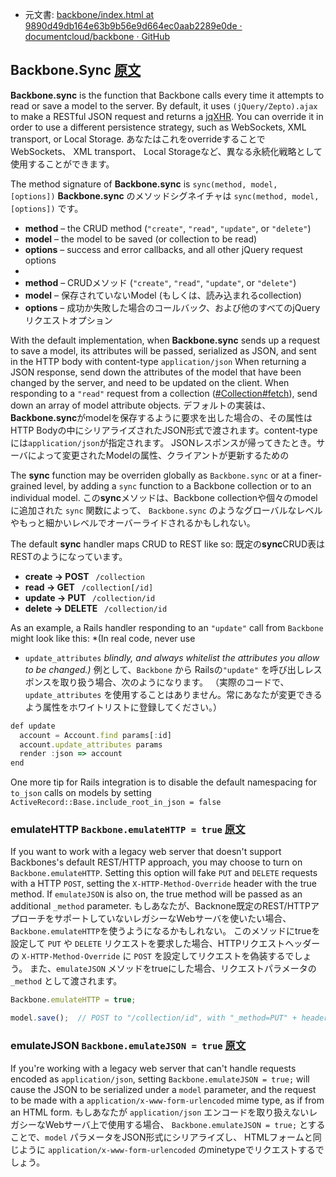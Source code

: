 +  元文書: [backbone/index.html at 9890d49db164e63b9b56e9d664ec0aab2289e0de · documentcloud/backbone · GitHub](https://github.com/documentcloud/backbone/blob/9890d49db164e63b9b56e9d664ec0aab2289e0de/index.html "backbone/index.html at 9890d49db164e63b9b56e9d664ec0aab2289e0de · documentcloud/backbone · GitHub")

## Backbone.Sync [原文](http://backbonejs.org/#Sync)

**Backbone.sync** is the function that Backbone calls every time it attempts to read or save a model to the server. By default, it uses `(jQuery/Zepto).ajax` to make a RESTful JSON request and returns a [jqXHR](http://api.jquery.com/jQuery.ajax/#jqXHR). You can override it in order to use a different persistence strategy, such as WebSockets, XML transport, or Local Storage.
あなたはこれをoverrideすることでWebSockets、 XML transport、 Local Storageなど、異なる永続化戦略として使用することができます。


The method signature of **Backbone.sync**  is `sync(method, model, [options])`
**Backbone.sync** のメソッドシグネイチャは `sync(method, model, [options])` です。

- **method**  – the CRUD method (`"create"`, `"read"`, `"update"`, or `"delete"`)
- **model**  – the model to be saved (or collection to be read)
- **options**  – success and error callbacks, and all other jQuery request options
- 
- **method**  – CRUDメソッド (`"create"`, `"read"`, `"update"`, or `"delete"`)
- **model**  – 保存されていないModel (もしくは、読み込まれるcollection)
- **options**  – 成功か失敗した場合のコールバック、および他のすべてのjQueryリクエストオプション


With the default implementation, when **Backbone.sync** sends up a request to save a model, its attributes will be passed, serialized as JSON, and sent in the HTTP body with content-type `application/json` 
When returning a JSON response, send down the attributes of the  model that have been changed by the server, and need to be updated on the client. When responding to a `"read"` request from a collection ([#Collection#fetch](#Collection#fetch)), send down an array of model attribute objects.
デフォルトの実装は、**Backbone.sync**がmodelを保存するように要求を出した場合の、その属性はHTTP Bodyの中にシリアライズされたJSON形式で渡されます。content-typeには`application/json`が指定されます。
JSONレスポンスが帰ってきたとき。サーバによって変更されたModelの属性、クライアントが更新するための

The **sync**  function may be overriden globally as `Backbone.sync`
or at a finer-grained level, by adding a `sync` function to a Backbone
collection or to an individual model.
この**sync**メソッドは、Backbone collectionや個々のmodelに追加された `sync` 関数によって、
`Backbone.sync` のようなグローバルなレベルやもっと細かいレベルでオーバーライドされるかもしれない。


The default **sync**  handler maps CRUD to REST like so:
既定の**sync**CRUD表はRESTのようになっています。

- **create &rarr; POST &nbsp;** `/collection`
- **read &rarr; GET &nbsp;** `/collection[/id]`
- **update &rarr; PUT &nbsp;** `/collection/id`
- **delete &rarr; DELETE &nbsp;** `/collection/id`

As an example, a Rails handler responding to an `"update"` call from
`Backbone` might look like this: *(In real code, never use
* `update_attributes` *blindly, and always whitelist the attributes
you allow to be changed.)*
例として、`Backbone` から Railsの`"update"` を呼び出しレスポンスを取り扱う場合、次のようになります。
（実際のコードで、`update_attributes` を使用することはありません。常にあなたが変更できるよう属性をホワイトリストに登録してください。）

```javascript
def update
  account = Account.find params[:id]
  account.update_attributes params
  render :json => account
end
```

One more tip for Rails integration is to disable the default namespacing for
`to_json` calls on models by setting `ActiveRecord::Base.include_root_in_json = false`


### emulateHTTP `Backbone.emulateHTTP = true` [原文](http://backbonejs.org/#Sync-emulateHTTP)

If you want to work with a legacy web server that doesn't support Backbones's
default REST/HTTP approach, you may choose to turn on `Backbone.emulateHTTP`.
Setting this option will fake `PUT` and `DELETE` requests with
a HTTP `POST`, setting the `X-HTTP-Method-Override` header
with the true method. If `emulateJSON` is also on, the true method
will be passed as an additional `_method` parameter.
もしあなたが、Backnone既定のREST/HTTPアプローチをサポートしていないレガシーなWebサーバを使いたい場合、`Backbone.emulateHTTP`を使うようになるかもしれない。
このメソッドにtrueを設定して `PUT` や `DELETE` リクエストを要求した場合、HTTPリクエストヘッダーの `X-HTTP-Method-Override` に `POST` を設定してリクエストを偽装するでしょう。
また、`emulateJSON` メソッドをtrueにした場合、リクエストパラメータの `_method` として渡されます。

```javascript
Backbone.emulateHTTP = true;

model.save();  // POST to "/collection/id", with "_method=PUT" + header.
```

### emulateJSON `Backbone.emulateJSON = true` [原文](http://backbonejs.org/#Sync-emulateJSON)

If you're working with a legacy web server that can't handle requests
encoded as `application/json`, setting `Backbone.emulateJSON = true;`
will cause the JSON to be serialized under a `model` parameter, and
the request to be made with a `application/x-www-form-urlencoded`
mime type, as if from an HTML form.
もしあなたが `application/json` エンコードを取り扱えないレガシーなWebサーバ上で使用する場合、
`Backbone.emulateJSON = true;` とすることで、`model` パラメータをJSON形式にシリアライズし、
HTMLフォームと同じように `application/x-www-form-urlencoded` のminetypeでリクエストするでしょう。
